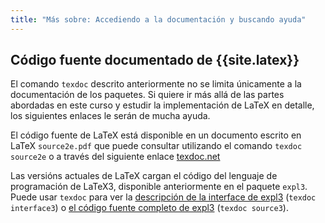 ```yaml
---
title: "Más sobre: Accediendo a la documentación y buscando ayuda"
---
```



## Código fuente documentado de {{site.latex}}

El comando `texdoc` descrito anteriormente no se limita únicamente a la documentación de los paquetes.
Si quiere ir más allá de las partes abordadas en este curso y estudir la implementación de LaTeX en detalle,
los siguientes enlaces le serán de mucha ayuda.

El código fuente de LaTeX está disponible en un documento escrito en LaTeX `source2e.pdf` que puede
consultar utilizando el comando `texdoc source2e` o a través del siguiente enlace
[texdoc.net](https://texdoc.net/pkg/source2e)

Las versións actuales de LaTeX cargan el código del lenguaje de programación de LaTeX3, disponible anteriormente
en el paquete `expl3`. Puede usar `texdoc` para ver la
[descripción de la interface de expl3](http://texdoc.net/pkg/interface3) (`texdoc interface3`)
o
[el código fuente completo de expl3](http://texdoc.net/pkg/source3) (`texdoc source3`).
